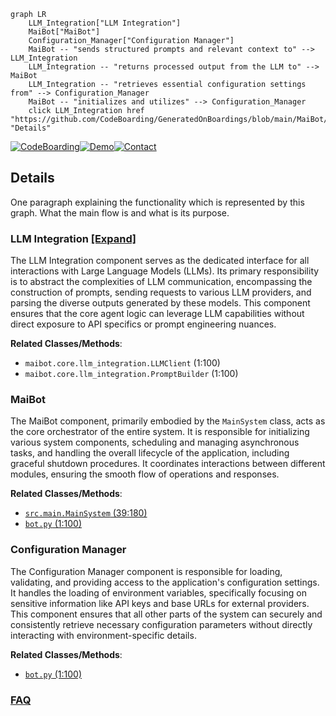 ```mermaid
graph LR
    LLM_Integration["LLM Integration"]
    MaiBot["MaiBot"]
    Configuration_Manager["Configuration Manager"]
    MaiBot -- "sends structured prompts and relevant context to" --> LLM_Integration
    LLM_Integration -- "returns processed output from the LLM to" --> MaiBot
    LLM_Integration -- "retrieves essential configuration settings from" --> Configuration_Manager
    MaiBot -- "initializes and utilizes" --> Configuration_Manager
    click LLM_Integration href "https://github.com/CodeBoarding/GeneratedOnBoardings/blob/main/MaiBot/LLM_Integration.md" "Details"
```

[![CodeBoarding](https://img.shields.io/badge/Generated%20by-CodeBoarding-9cf?style=flat-square)](https://github.com/CodeBoarding/CodeBoarding)[![Demo](https://img.shields.io/badge/Try%20our-Demo-blue?style=flat-square)](https://www.codeboarding.org/demo)[![Contact](https://img.shields.io/badge/Contact%20us%20-%20contact@codeboarding.org-lightgrey?style=flat-square)](mailto:contact@codeboarding.org)

## Details

One paragraph explaining the functionality which is represented by this graph. What the main flow is and what is its purpose.

### LLM Integration [[Expand]](./LLM_Integration.md)
The LLM Integration component serves as the dedicated interface for all interactions with Large Language Models (LLMs). Its primary responsibility is to abstract the complexities of LLM communication, encompassing the construction of prompts, sending requests to various LLM providers, and parsing the diverse outputs generated by these models. This component ensures that the core agent logic can leverage LLM capabilities without direct exposure to API specifics or prompt engineering nuances.


**Related Classes/Methods**:

- `maibot.core.llm_integration.LLMClient` (1:100)
- `maibot.core.llm_integration.PromptBuilder` (1:100)


### MaiBot
The MaiBot component, primarily embodied by the `MainSystem` class, acts as the core orchestrator of the entire system. It is responsible for initializing various system components, scheduling and managing asynchronous tasks, and handling the overall lifecycle of the application, including graceful shutdown procedures. It coordinates interactions between different modules, ensuring the smooth flow of operations and responses.


**Related Classes/Methods**:

- <a href="https://github.com/MaiM-with-u/MaiBot/blob/main/src/main.py#L39-L180" target="_blank" rel="noopener noreferrer">`src.main.MainSystem` (39:180)</a>
- <a href="https://github.com/MaiM-with-u/MaiBot/blob/main/bot.py#L1-L100" target="_blank" rel="noopener noreferrer">`bot.py` (1:100)</a>


### Configuration Manager
The Configuration Manager component is responsible for loading, validating, and providing access to the application's configuration settings. It handles the loading of environment variables, specifically focusing on sensitive information like API keys and base URLs for external providers. This component ensures that all other parts of the system can securely and consistently retrieve necessary configuration parameters without directly interacting with environment-specific details.


**Related Classes/Methods**:

- <a href="https://github.com/MaiM-with-u/MaiBot/blob/main/bot.py#L1-L100" target="_blank" rel="noopener noreferrer">`bot.py` (1:100)</a>




### [FAQ](https://github.com/CodeBoarding/GeneratedOnBoardings/tree/main?tab=readme-ov-file#faq)